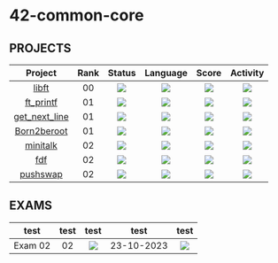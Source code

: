# 42-common-core

<!--

<p align="center">
   <img src="CAPA EM FALTA">
</p>

<p align="center">
</p>



## ABOUT ?
-->

## PROJECTS
<div align="center">

| Project | Rank | Status | Language | Score | Activity |
| :---: | :---: | :---: | :---: | :---: | :---: |
| [libft](https://github.com/luis-ffe/libft) | 00 | <img src="https://img.shields.io/badge/sucess-sucess" /> |<img src="https://img.shields.io/github/languages/top/luis-ffe/libft" /> | <img src="https://img.shields.io/badge/125%20%2F%20100%20%E2%98%85-success" /> | <img src="https://img.shields.io/github/last-commit/luis-ffe/libft" /> |
| [ft_printf](https://github.com/luis-ffe/ft_printf) | 01 | <img src="https://img.shields.io/badge/sucess-sucess" /> |<img src="https://img.shields.io/github/languages/top/luis-ffe/ft_printf" /> | <img src="https://img.shields.io/badge/100%20%2F%20100%20%E2%98%85-success" /> | <img src="https://img.shields.io/github/last-commit/luis-ffe/ft_printf" /> |
| [get_next_line](https://github.com/luis-ffe/get_next_line) | 01 | <img src="https://img.shields.io/badge/sucess-sucess" /> |<img src="https://img.shields.io/github/languages/top/luis-ffe/get_next_line" /> | <img src="https://img.shields.io/badge/125%20%2F%20100%20%E2%98%85-success" /> | <img src="https://img.shields.io/github/last-commit/luis-ffe/get_next_line" /> |
| [Born2beroot](https://github.com/luis-ffe/Born2beroot) | 01 | <img src="https://img.shields.io/badge/sucess-sucess" /> |<img src="https://img.shields.io/github/languages/top/luis-ffe/Born2beroot" /> | <img src="https://img.shields.io/badge/100%20%2F%20100%20%E2%98%85-success" /> | <img src="https://img.shields.io/github/last-commit/luis-ffe/Born2beroot" /> |
| [minitalk](https://github.com/luis-ffe/minitalk) | 02 | <img src="https://img.shields.io/badge/0%20%2F%20100-gray" /> |<img src="https://img.shields.io/github/languages/top/luis-ffe/minitalk" /> | <img src="https://img.shields.io/badge/0%20%2F%20100-gray" /> | <img src="https://img.shields.io/github/last-commit/luis-ffe/minitalk" /> |
| [fdf](https://github.com/luis-ffe/fdf) | 02 | <img src="https://img.shields.io/badge/0%20%2F%20100-gray" /> |<img src="https://img.shields.io/github/languages/top/luis-ffe/fdf" /> | <img src="https://img.shields.io/badge/0%20%2F%20100-gray" /> | <img src="https://img.shields.io/github/last-commit/luis-ffe/fdf" /> |
| [pushswap](https://github.com/luis-ffe/pushswap) | 02 | <img src="https://img.shields.io/badge/0%20%2F%20100-gray" /> |<img src="https://img.shields.io/github/languages/top/luis-ffe/pushswap" /> | <img src="https://img.shields.io/badge/0%20%2F%20100-gray" /> | <img src="https://img.shields.io/github/last-commit/luis-ffe/pushswap" /> |

</div>



## EXAMS

<div align="center">

| test | test | test | test | test |
| :---: | :---: | :---: | :---: | :---: |
| Exam 02 | 02 | <img src="https://img.shields.io/badge/Not_yet-gray" /> | 23-10-2023 | <img src="https://img.shields.io/badge/0%20%2F%20100-gray" /> |

<!--
"https://img.shields.io/github/last-commit/luis-ffe/ft_printf"
src="https://img.shields.io/badge/sucess-sucess"
"https://img.shields.io/badge/0%20%2F%20100-gray"
-->

</div>


